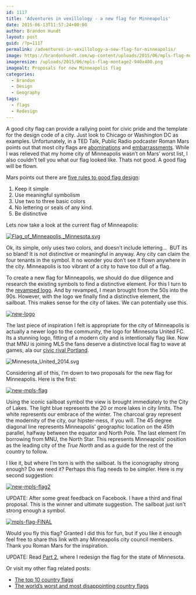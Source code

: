 ```yaml
---
id: 1117
title: 'Adventures in vexillology - a new flag for Minneapolis'
date: 2015-06-13T11:57:24+00:00
author: Brandon Hundt
layout: post
guid: /?p=1117
permalink: /adventures-in-vexillology-a-new-flag-for-minneapolis/
image: https://brandonhundt.com/wp-content/uploads/2015/06/mpls-flag-montage2-940x400.png
imageresize: /uploads/2015/06/mpls-flag-montage2-940x400.png
imagealt: Proposals for new Minneapolis flag
categories:
  - Brandon
  - Design
  - Geography
tags:
  - flags
  - Redesign
---
```

A good city flag can provide a rallying point for civic pride and the template for the design code of a city. Just look to Chicago or Washington DC as examples. Unfortunately, in a TED Talk, Public Radio podcaster Roman Mars points out that most city flags are [abominations](https://en.wikipedia.org/wiki/Flag_of_Milwaukee) and [embarrassments](https://en.wikipedia.org/wiki/File:Cedar_rapids_flag.png). While I was relieved that my home city of Minneapolis wasn’t on Mars’ worst list, I also couldn’t tell you what our flag looked like. Thats not good. A good flag will be flown.<!--more-->



Mars points out there are [five rules to good flag design](http://99percentinvisible.org/episode/vexillonaire/):

  1. Keep it simple
  2. Use meaningful symbolism
  3. Use two to three basic colors
  4. No lettering or seals of any kind.
  5. Be distinctive

Lets now take a look at the current flag of Minneapolis:

[<img class="alignnone wp-image-1118 size-medium" src="/wp-content/uploads/2015/06/Flag_of_Minneapolis_Minnesota.svg_-300x188.png" alt="Flag_of_Minneapolis,_Minnesota.svg" width="300" height="188" srcset="/wp-content/uploads/2015/06/Flag_of_Minneapolis_Minnesota.svg_-300x188.png 300w, /wp-content/uploads/2015/06/Flag_of_Minneapolis_Minnesota.svg_.png 319w" sizes="(max-width: 300px) 100vw, 300px" />](/wp-content/uploads/2015/06/Flag_of_Minneapolis_Minnesota.svg_.png)

Ok, its simple, only uses two colors, and doesn’t include lettering…  BUT its so bland! It is not distinctive or meaningful in anyway. Any city can claim the four tenants in the symbol. It no wonder you don’t see it flown anywhere in the city. Minneapolis is too vibrant of a city to have too dull of a flag.

To create a new flag for Minneapolis, we should do due diligence and research the existing symbols to find a distinctive element. For this I turn to the [revamped logo](http://blogs.mprnews.org/cities/2015/02/new-minneapolis-logo-now-with-fewer-sailboats/). And by revamped, I mean brought from the 50s into the 90s. However, with the logo we finally find a distinctive element, the sailboat. This makes sense for the city of lakes. We can potentially use this.

[<img class="alignnone wp-image-1122 size-medium" src="/wp-content/uploads/2015/06/new-logo-300x177.jpg" alt="new-logo" width="300" height="177" srcset="/wp-content/uploads/2015/06/new-logo-300x177.jpg 300w, /wp-content/uploads/2015/06/new-logo.jpg 845w" sizes="(max-width: 300px) 100vw, 300px" />](/wp-content/uploads/2015/06/new-logo.jpg)

The last piece of inspiration I felt is appropriate for the city of Minneapolis is actually a newer logo to the community, the logo for Minnesota United FC. Its a stunning logo, fitting of a modern city and is intentionally flag like. Now that MNU is joining MLS the fans deserve a distinctive local flag to wave at games, ala our [civic rival Portland](https://en.wikipedia.org/wiki/Flag_of_Portland,_Oregon#/media/File:Portland_Flags_%2B_Smoke.jpg).

<img class="alignnone wp-image-1120 size-medium" src="/wp-content/uploads/2015/06/Minnesota_United_2014.svg_-209x300.png" alt="Minnesota_United_2014.svg" width="209" height="300" srcset="/wp-content/uploads/2015/06/Minnesota_United_2014.svg_-209x300.png 209w, /wp-content/uploads/2015/06/Minnesota_United_2014.svg_.png 400w" sizes="(max-width: 209px) 100vw, 209px" />

Considering all of this, I’m down to two proposals for the new flag for Minneapolis. Here is the first:

[<img class="alignnone wp-image-1123 size-medium" src="/wp-content/uploads/2015/06/new-mpls-flag-300x190.png" alt="new-mpls-flag" width="300" height="190" srcset="/wp-content/uploads/2015/06/new-mpls-flag-300x190.png 300w, /wp-content/uploads/2015/06/new-mpls-flag.png 842w" sizes="(max-width: 300px) 100vw, 300px" />](/wp-content/uploads/2015/06/new-mpls-flag.png)

Using the iconic sailboat symbol the view is brought immediately to the City of Lakes. The light blue represents the 20 or more lakes in city limits. The white represents our embrace of the winter. The charcoal gray represent the modernity of the city, our hipster-ness, if you will. The 45 degree diagonal line represents Minneapolis’ geographic location on the 45th parallel, halfway between the equator and North Pole. The last element I’m borrowing from MNU, the North Star. This represents Minneapolis’ position as the leading city of the _True North_ and as a guide for the rest of the country to follow.

I like it, but where I’m torn is with the sailboat. Is the iconography strong enough? Do we need it? Perhaps this flag needs to be simpler. Here is my second suggestion:

[<img class="alignnone size-medium wp-image-1124" src="/wp-content/uploads/2015/06/new-mpls-flag2-300x190.png" alt="new-mpls-flag2" width="300" height="190" srcset="/wp-content/uploads/2015/06/new-mpls-flag2-300x190.png 300w, /wp-content/uploads/2015/06/new-mpls-flag2.png 842w" sizes="(max-width: 300px) 100vw, 300px" />](/wp-content/uploads/2015/06/new-mpls-flag2.png)

UPDATE: After some great feedback on Facebook. I have a third and final proposal. This is the winner and ultimate suggestion. The sailboat just isn't strong enough a symbol.

[<img class="alignnone size-medium wp-image-1130" src="/wp-content/uploads/2015/06/mpls-flag-FINAL-300x190.png" alt="mpls-flag-FINAL" width="300" height="190" srcset="/wp-content/uploads/2015/06/mpls-flag-FINAL-300x190.png 300w, /wp-content/uploads/2015/06/mpls-flag-FINAL.png 599w" sizes="(max-width: 300px) 100vw, 300px" />](/wp-content/uploads/2015/06/mpls-flag-FINAL.png)

Would you fly this flag? Granted I did this for fun, but if you like it enough feel free to share this link with any Minneapolis city council members. Thank you Roman Mars for the inspiration.

UPDATE: Read [Part 2](/adventures-in-vexillology-a-new-flag-for-minnesota/), where I redesign the flag for the state of Minnesota.

Or visit my other flag related posts:

  * [The top 10 country flags](/adventures-in-vexillology-the-top-10-best-designed-flags/)
  * [The world’s worst and most disappointing country flags](/adventures-in-vexillology-mailbag-the-worlds-worst-and-most-disapointing-flags/)
